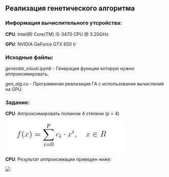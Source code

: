 <html>
  <head>
    <h2>Реализация генетического алгоритма</h2>
  </head>
  <body>
    <h3>Информация вычислительного утсройства:</h3>
    <p><b>CPU</b>: Intel(R) Core(TM) i5-3470 CPU @ 3.20GHz</p>
    <p><b>GPU</b>: NVIDIA GeForce GTX 650 ti</p>
    <p>
      <h3>Исходные файлы:</h3>
      <p><i>generate_visual.ipynb</i> - Генерация функции которую нужно аппроксимировать.</p>
      <p><i>gen_alg.cu</i> - Программная реализация ГА с использование вычислений на GPU.</p>
   </p>
   <h3>Задание:</h3>
  <p><b>CPU</b>: Аппроксимировать полином 4 степени (p = 4) </p>
  <img src=https://github.com/exp20/CUDA/blob/965d026499bacadb137a5dc40c2aa2ec70ae0c97/2_labLgen_alg/%D0%A1%D0%BD%D0%B8%D0%BC%D0%BE%D0%BA.PNG>
  
  <p><b>CPU</b>: Результат аппроксимации приведен ниже: </p>
  <p><img src=https://latex.codecogs.com/gif.latex?f(x)=52.07793258140935677147-0.50907310773577041374*x+0.00005781426435132908*x^2-0.00001869258705404828*x^3+0.00000037537766655477*i^4.></p>
